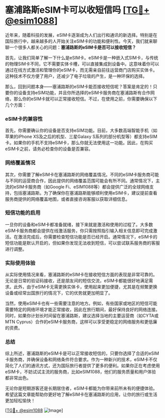 # 塞浦路斯eSIM卡可以收短信吗 [[TG💪+ @esim1088](https://t.me/s/esim1088)]

近年来，随着科技的发展，eSIM卡逐渐成为人们出行和通讯的新选择。特别是在国际旅行中，越来越多的人开始关注eSIM卡的功能和便利性。今天，我们就来聊聊一个很多人都关心的问题：**塞浦路斯的eSIM卡是否可以接收短信？**

首先，让我们简单了解一下什么是eSIM卡。eSIM卡是一种嵌入式SIM卡，与传统的物理SIM卡不同，它不需要实体卡槽，可以直接集成到设备中。这意味着你可以通过在线方式激活和管理你的eSIM卡，而无需亲自前往运营商门店购买实体卡。这种技术不仅方便了用户，还减少了电子垃圾的产生，是一种环保的选择。

那么，回到问题本身——塞浦路斯的eSIM卡能否接收短信呢？答案是肯定的！只要你的设备支持eSIM功能，并且你所选择的eSIM卡服务商在塞浦路斯有合作网络，那么你的eSIM卡就可以正常接收短信。不过，在使用之前，你需要确保以下几个方面：

### eSIM卡的兼容性

首先，你需要确认你的设备是否支持eSIM功能。目前，大多数高端智能手机（如苹果的iPhone XS及之后的机型、三星Galaxy S系列的部分机型等）都支持eSIM卡。如果你的手机不支持eSIM卡，那么你就无法使用这一功能。因此，在购买eSIM卡之前，请务必检查你的设备是否兼容。

### 网络覆盖情况

其次，你需要了解eSIM卡在塞浦路斯的网络覆盖情况。不同的eSIM卡服务商可能与不同的运营商合作，因此提供的网络覆盖范围可能会有所不同。通常情况下，主流的eSIM卡服务商（如Google Fi、eSIM1088等）都会提供广泛的全球网络支持，包括塞浦路斯。为了确保你在塞浦路斯能够顺利使用eSIM卡，建议提前查看服务商提供的网络覆盖地图，或者直接咨询客服以获取详细信息。

### 短信功能的启用

一旦你的设备和eSIM卡都准备就绪，接下来就是激活和使用的过程了。大多数eSIM卡服务商都会提供在线激活服务，你只需按照指引输入相关信息即可完成激活。在激活完成后，你需要检查短信功能是否已经开启。通常情况下，eSIM卡的短信功能是默认开启的，但如果你发现无法收到短信，可以尝试联系服务商的客服进行调整。

### 实际使用体验

从实际使用情况来看，塞浦路斯的eSIM卡在接收短信方面的表现是非常可靠的。无论是日常的验证码接收，还是朋友间的短信交流，eSIM卡都能很好地满足需求。此外，由于eSIM卡无需更换实体卡，使用起来更加便捷，尤其是在频繁更换设备或经常出国旅行的情况下，它的优势就更加明显了。

当然，使用eSIM卡也有一些需要注意的地方。例如，有些国家或地区的短信可能需要特定的网络环境才能正常接收，因此在旅行期间，最好保持良好的网络连接。同时，如果你计划长时间留在塞浦路斯，建议选择当地的主要运营商（如CYTA或MTN Cyprus）合作的eSIM卡服务商，这样可以享受更稳定的网络服务和更低廉的资费。

### 总结

综上所述，塞浦路斯的eSIM卡是可以正常接收短信的，只要你选择了合适的eSIM卡服务商，并确保设备和网络条件符合要求。作为一种新兴的技术，eSIM卡不仅简化了人们的通讯方式，还为国际旅行者提供了更多的便利。如果你正在考虑使用eSIM卡，不妨试试主流的服务商，比如eSIM1088，他们的服务质量和用户体验都非常出色。

无论你是短期游客还是长期居住者，eSIM卡都能为你带来前所未有的便捷体验。希望这篇文章能帮助你更好地了解eSIM卡在塞浦路斯的应用，让你的旅行或生活更加轻松愉快！

[[TG💪+ @esim1088](https://t.me/s/esim1088) ![Image](https://i.postimg.cc/4NQfJmqS/Snipaste-2025-05-13-00-14-12.png)]